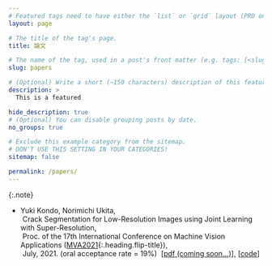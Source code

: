 ```yaml
---
# Featured tags need to have either the `list` or `grid` layout (PRO only).
layout: page

# The title of the tag's page.
title: 論文

# The name of the tag, used in a post's front matter (e.g. tags: [<slug>]).
slug: papers

# (Optional) Write a short (~150 characters) description of this featured tag.
description: >
  This is a featured 

hide_description: true
# (Optional) You can disable grouping posts by date.
no_groups: true

# Exclude this example category from the sitemap.
# DON'T USE THIS SETTING IN YOUR CATEGORIES!
sitemap: false

permalink: /papers/
---
```



{:.note}

* Yuki Kondo, Norimichi Ukita,<br>
&nbsp;Crack Segmentation for Low-Resolution Images using Joint Learning with Super-Resolution,<br>
&nbsp;Proc. of the 17th International Conference on Machine Vision Applications ([MVA2021]{:.heading.flip-title}),<br>
&nbsp;July, 2021. (oral acceptance rate = 19%)
&nbsp;[<a href='#'>pdf (coming soon...)</a>], [<a href='https://github.com/Yuki-11/CSSR'>code</a>]

<!-- ## Apr. 2012 - Feb. 2015
----------------------------------------------------------------
* [Youth, Toyota Motor Corporation]{:.heading.flip-title} 

## Mar. 2015 -
----------------------------------------------------------------
* **Technician**, [Toyota Motor Corporation]{:.heading.flip-title} 

## Nov. 2019 -
----------------------------------------------------------------
* **Part time jobs**, [Intelligent Information Media Lab]{:.heading.flip-title} **at** [Toyota Technological Institute]{:.heading.flip-title}

## Apr. 2021 -
----------------------------------------------------------------
* **Teaching Assistant**, [Chair for Global Consumer Intelligence (GCI)]{:.heading.flip-title} **at** [University of Tokyo]{:.heading.flip-title}  -->

[Crack Segmentation for Low-Resolution Images using Joint Learning with Super-Resolution]: #
[MVA2021]: http://www.mva-org.jp/mva2021/
[Toyota Motor Corporation]: https://global.toyota/
[Intelligent Information Media Lab]: https://www.toyota-ti.ac.jp/Lab/Denshi/iim/index.html
[Toyota Technological Institute]: https://www.toyota-ti.ac.jp/english/
[Chair for Global Consumer Intelligence (GCI)]: https://gci.t.u-tokyo.ac.jp/gci-2021-summer/
[University of Tokyo]: https://www.u-tokyo.ac.jp/ja/index.html

<!-- * [Install]{:.heading.flip-title} --- How to install and run Hydejack.
{:.related-posts.faded}

[install]: http://www.toyota.co.jp/company/gakuen/index.html -->
